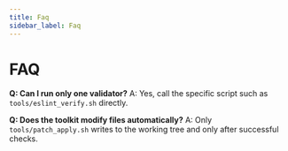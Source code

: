 ```yaml
---
title: Faq
sidebar_label: Faq
---
```


# FAQ

**Q: Can I run only one validator?**
A: Yes, call the specific script such as `tools/eslint_verify.sh` directly.

**Q: Does the toolkit modify files automatically?**
A: Only `tools/patch_apply.sh` writes to the working tree and only after successful checks.
